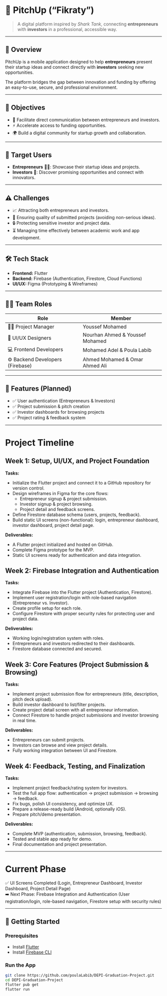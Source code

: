 # 🚀 PitchUp (“Fikraty”)

> A digital platform inspired by *Shark Tank*, connecting **entrepreneurs** with **investors** in a professional, accessible way.

---

## 📌 Overview
PitchUp is a mobile application designed to help **entrepreneurs** present their startup ideas and connect directly with **investors** seeking new opportunities.  

The platform bridges the gap between innovation and funding by offering an easy-to-use, secure, and professional environment.

---

## 🎯 Objectives
- 🤝 Facilitate direct communication between entrepreneurs and investors.  
- ⚡ Accelerate access to funding opportunities.  
- 🌍 Build a digital community for startup growth and collaboration.  

---

## 👥 Target Users
- **Entrepreneurs** 🧑‍💻: Showcase their startup ideas and projects.  
- **Investors** 💼: Discover promising opportunities and connect with innovators.  

---

## ⚠️ Challenges
- 📈 Attracting both entrepreneurs and investors.  
- 🧐 Ensuring quality of submitted projects (avoiding non-serious ideas).  
- 🔒 Protecting sensitive investor and project data.  
- ⏳ Managing time effectively between academic work and app development.  

---

## 🛠️ Tech Stack
- **Frontend:** Flutter  
- **Backend:** Firebase (Authentication, Firestore, Cloud Functions)  
- **UI/UX:** Figma (Prototyping & Wireframes)  

---

## 👨‍💻 Team Roles
| Role | Member |
|------|---------|
| 🧑‍✈️ Project Manager | Youssef Mohamed |
| 🎨 UI/UX Designers | Nourhan Ahmed & Youssef Mohamed |
| 💻 Frontend Developers | Mohamed Adel & Poula Labib |
| ⚙️ Backend Developers (Firebase) | Ahmed Mohamed & Omar Ahmed Ali |

---

## 📲 Features (Planned)
- ✅ User authentication (Entrepreneurs & Investors)  
- ✅ Project submission & pitch creation  
- ✅ Investor dashboards for browsing projects  
- ✅ Project rating & feedback system  

---

# Project Timeline

## Week 1: Setup, UI/UX, and Project Foundation
**Tasks:**
- Initialize the Flutter project and connect it to a GitHub repository for version control.
- Design wireframes in Figma for the core flows:
  - Entrepreneur signup & project submission.
  - Investor signup & project browsing.
  - Project detail and feedback screens.
- Define Firestore database schema (users, projects, feedback).
- Build static UI screens (non-functional): login, entrepreneur dashboard, investor dashboard, project detail page.

**Deliverables:**
- A Flutter project initialized and hosted on GitHub.
- Complete Figma prototype for the MVP.
- Static UI screens ready for authentication and data integration.

## Week 2: Firebase Integration and Authentication
**Tasks:**
- Integrate Firebase into the Flutter project (Authentication, Firestore).
- Implement user registration/login with role-based navigation (Entrepreneur vs. Investor).
- Create profile setup for each role.
- Configure Firestore with proper security rules for protecting user and project data.

**Deliverables:**
- Working login/registration system with roles.
- Entrepreneurs and investors redirected to their dashboards.
- Firestore database connected and secured.

## Week 3: Core Features (Project Submission & Browsing)
**Tasks:**
- Implement project submission flow for entrepreneurs (title, description, pitch deck upload).
- Build investor dashboard to list/filter projects.
- Create project detail screen with all entrepreneur information.
- Connect Firestore to handle project submissions and investor browsing in real time.

**Deliverables:**
- Entrepreneurs can submit projects.
- Investors can browse and view project details.
- Fully working integration between UI and Firestore.

## Week 4: Feedback, Testing, and Finalization
**Tasks:**
- Implement project feedback/rating system for investors.
- Test the full app flow: authentication → project submission → browsing → feedback.
- Fix bugs, polish UI consistency, and optimize UX.
- Prepare a release-ready build (Android, optionally iOS).
- Prepare pitch/demo presentation.

**Deliverables:**
- Complete MVP (authentication, submission, browsing, feedback).
- Tested and stable app ready for demo.
- Final documentation and project presentation.


---
# Current Phase

✅ UI Screens Completed (Login, Entrepreneur Dashboard, Investor Dashboard, Project Detail Page)  
➡️ Next Phase: Firebase Integration and Authentication (User registration/login, role-based navigation, Firestore setup with security rules)

---
## 🚀 Getting Started

### Prerequisites
- Install [Flutter](https://flutter.dev/docs/get-started/install)  
- Install [Firebase CLI](https://firebase.google.com/docs/cli)  

### Run the App
```bash
git clone https://github.com/poulaLabib/DEPI-Graduation-Project.git
cd DEPI-Graduation-Project
flutter pub get
flutter run
